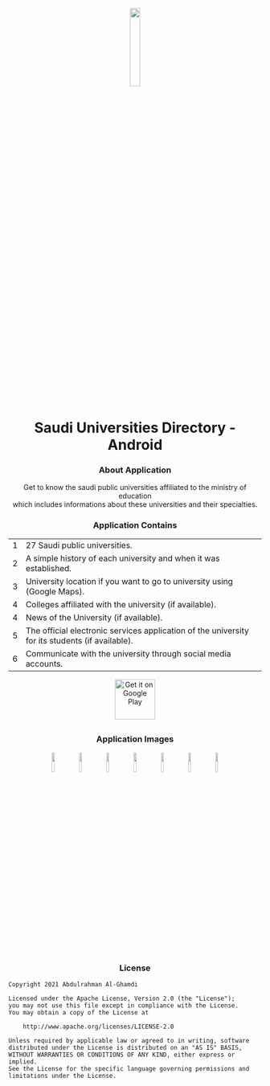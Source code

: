 <p align="center"><img src="https://i.ibb.co/mNRtFcB/icon.png" width="20%"></p>

<h1 align="center">Saudi Universities Directory - Android</h1>

<h3 align="center">About Application</h3>

<div align="center">
    Get to know the saudi public universities affiliated to the ministry of education<br>
    which includes informations about these universities and their specialties.
</div>

<h3 align="center">Application Contains</h3>

<table align="center">
    <tr><td align="center">1</td><td>27 Saudi public universities.</td></tr>
    <tr><td align="center">2</td><td>A simple history of each university and when it was established.</td></tr>
    <tr><td align="center">3</td><td>University location if you want to go to university using (Google Maps).</td></tr>
    <tr><td align="center">4</td><td>Colleges affiliated with the university (if available).</td></tr>
    <tr><td align="center">4</td><td>News of the University (if available).</td></tr>
    <tr><td align="center">5</td><td>The official electronic services application of the university for its students (if available).</td></tr>
    <tr><td align="center">6</td><td>Communicate with the university through social media accounts.</td></tr>
</table>

<div align="center">
    <a href='https://play.google.com/store/apps/details?id=com.ss.universitiesdirectory'>
        <img height="80px" alt='Get it on Google Play' src='https://play.google.com/intl/en_us/badges/images/generic/en_badge_web_generic.png'/>
    </a>
</div>

##

<h3 align="center">Application Images</h3>

<div align="center" >
    <img src="https://i.ibb.co/Cb9yBF4/1.png" width="10%">
    <img src="https://i.ibb.co/TMzGP6X/2.png" width="10%">
    <img src="https://i.ibb.co/SBQGLPZ/3.png" width="10%">
    <img src="https://i.ibb.co/CKdDVPg/4.png" width="10%">
    <img src="https://i.ibb.co/LtzgqLW/5.png" width="10%">
    <img src="https://i.ibb.co/NV3MvFj/6.png" width="10%">
    <img src="https://i.ibb.co/C5hM77S/7.png" width="10%">
</div>

##

<h3 align="center">License</h3>

```
Copyright 2021 Abdulrahman Al-Ghamdi

Licensed under the Apache License, Version 2.0 (the "License");
you may not use this file except in compliance with the License.
You may obtain a copy of the License at

    http://www.apache.org/licenses/LICENSE-2.0

Unless required by applicable law or agreed to in writing, software
distributed under the License is distributed on an "AS IS" BASIS,
WITHOUT WARRANTIES OR CONDITIONS OF ANY KIND, either express or implied.
See the License for the specific language governing permissions and
limitations under the License.
```
